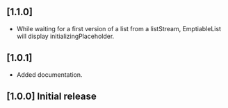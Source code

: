 ## [1.1.0]

* While waiting for a first version of a list from a listStream,
EmptiableList will display initializingPlaceholder.

## [1.0.1]

* Added documentation.

## [1.0.0] Initial release
